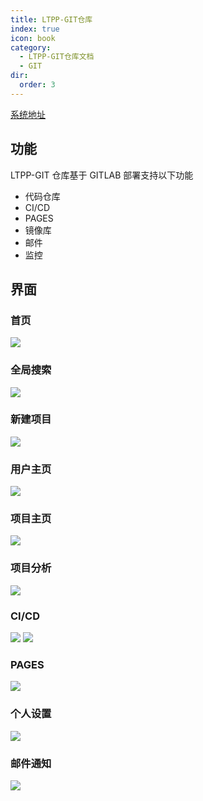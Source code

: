 ```yaml
---
title: LTPP-GIT仓库
index: true
icon: book
category:
  - LTPP-GIT仓库文档
  - GIT
dir:
  order: 3
---
```


[系统地址](https://git.ltpp.vip)

<Share colorful />
<Catalog />

## 功能

LTPP-GIT 仓库基于 GITLAB 部署支持以下功能

- 代码仓库
- CI/CD
- PAGES
- 镜像库
- 邮件
- 监控

## 界面

### 首页

![](markdown-images/image.png)

### 全局搜索

![](markdown-images/image-10.png)

### 新建项目

![](markdown-images/image-7.png)

### 用户主页

![](markdown-images/image-1.png)

### 项目主页

![](markdown-images/image-2.png)

### 项目分析

![](markdown-images/image-6.png)

### CI/CD

![](markdown-images/image-4.png)
![](markdown-images/image-5.png)

### PAGES

![](markdown-images/image-3.png)

### 个人设置

![](markdown-images/image-8.png)

### 邮件通知

![](markdown-images/a93db7c5d226adc0e9bdfea4640ab404_720.jpg)
